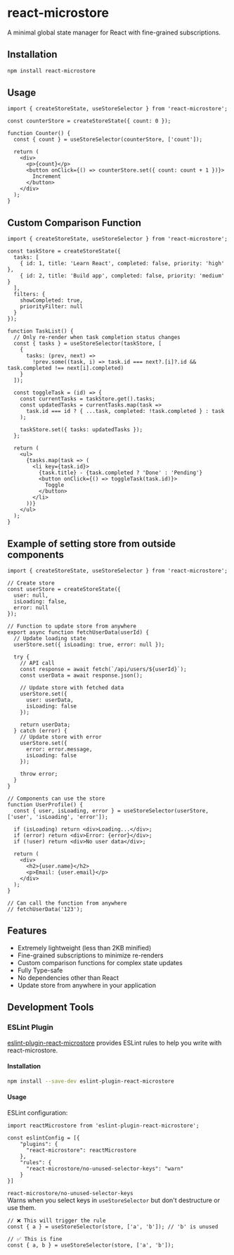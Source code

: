 # react-microstore

A minimal global state manager for React with fine-grained subscriptions.

## Installation

```bash
npm install react-microstore
```

## Usage

```tsx
import { createStoreState, useStoreSelector } from 'react-microstore';

const counterStore = createStoreState({ count: 0 });

function Counter() {
  const { count } = useStoreSelector(counterStore, ['count']);

  return (
    <div>
      <p>{count}</p>
      <button onClick={() => counterStore.set({ count: count + 1 })}>
        Increment
      </button>
    </div>
  );
}
```

## Custom Comparison Function

```tsx
import { createStoreState, useStoreSelector } from 'react-microstore';

const taskStore = createStoreState({
  tasks: [
    { id: 1, title: 'Learn React', completed: false, priority: 'high' },
    { id: 2, title: 'Build app', completed: false, priority: 'medium' }
  ],
  filters: {
    showCompleted: true,
    priorityFilter: null
  }
});

function TaskList() {
  // Only re-render when task completion status changes
  const { tasks } = useStoreSelector(taskStore, [
    { 
      tasks: (prev, next) => 
        !prev.some((task, i) => task.id === next?.[i]?.id && task.completed !== next[i].completed)
    }
  ]);
  
  const toggleTask = (id) => {
    const currentTasks = taskStore.get().tasks;
    const updatedTasks = currentTasks.map(task => 
      task.id === id ? { ...task, completed: !task.completed } : task
    );
    
    taskStore.set({ tasks: updatedTasks });
  };
  
  return (
    <ul>
      {tasks.map(task => (
        <li key={task.id}>
          {task.title} - {task.completed ? 'Done' : 'Pending'}
          <button onClick={() => toggleTask(task.id)}>
            Toggle
          </button>
        </li>
      ))}
    </ul>
  );
}
```

## Example of setting store from outside components

```tsx
import { createStoreState, useStoreSelector } from 'react-microstore';

// Create store
const userStore = createStoreState({
  user: null,
  isLoading: false,
  error: null
});

// Function to update store from anywhere
export async function fetchUserData(userId) {
  // Update loading state
  userStore.set({ isLoading: true, error: null });
  
  try {
    // API call
    const response = await fetch(`/api/users/${userId}`);
    const userData = await response.json();
    
    // Update store with fetched data
    userStore.set({ 
      user: userData,
      isLoading: false 
    });
    
    return userData;
  } catch (error) {
    // Update store with error
    userStore.set({ 
      error: error.message,
      isLoading: false 
    });
    
    throw error;
  }
}

// Components can use the store
function UserProfile() {
  const { user, isLoading, error } = useStoreSelector(userStore, ['user', 'isLoading', 'error']);
  
  if (isLoading) return <div>Loading...</div>;
  if (error) return <div>Error: {error}</div>;
  if (!user) return <div>No user data</div>;
  
  return (
    <div>
      <h2>{user.name}</h2>
      <p>Email: {user.email}</p>
    </div>
  );
}

// Can call the function from anywhere
// fetchUserData('123');
```

## Features

- Extremely lightweight (less than 2KB minified)
- Fine-grained subscriptions to minimize re-renders
- Custom comparison functions for complex state updates
- Fully Type-safe
- No dependencies other than React
- Update store from anywhere in your application

## Development Tools

### ESLint Plugin

[eslint-plugin-react-microstore](https://www.npmjs.com/package/eslint-plugin-react-microstore) provides ESLint rules to help you write with react-microstore.

#### Installation

```bash
npm install --save-dev eslint-plugin-react-microstore
```

#### Usage

ESLint configuration:

```tsx
import reactMicrostore from 'eslint-plugin-react-microstore';

const eslintConfig = [{
    "plugins": {
      "react-microstore": reactMicrostore
    },
    "rules": {
      "react-microstore/no-unused-selector-keys": "warn"
    }
}]
```

 `react-microstore/no-unused-selector-keys`  
  Warns when you select keys in `useStoreSelector` but don't destructure or use them.

```tsx
// ❌ This will trigger the rule
const { a } = useStoreSelector(store, ['a', 'b']); // 'b' is unused

// ✅ This is fine
const { a, b } = useStoreSelector(store, ['a', 'b']);
```